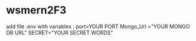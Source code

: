 # wsmern2F3
add file .env with variables : port=YOUR PORT 
Mongo_Url ="YOUR MONGO DB URL"
SECRET="YOUR SECRET WORDS"
